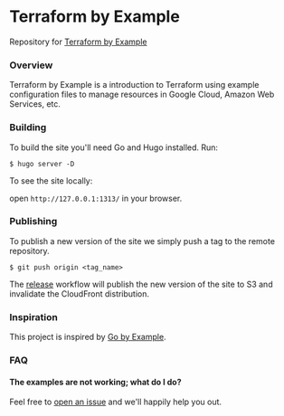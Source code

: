 # Terraform by Example

Repository for [Terraform by Example](https://terraformbyexample.com)

### Overview

Terraform by Example is a introduction to Terraform using example configuration files to manage resources in Google Cloud, Amazon Web Services, etc.

### Building

To build the site you'll need Go and Hugo installed. Run:

```console
$ hugo server -D
```

To see the site locally:

open `http://127.0.0.1:1313/` in your browser.

### Publishing

To publish a new version of the site we simply push a tag to the remote repository.

```console
$ git push origin <tag_name>
```

The [release](.github/workflows/release.yaml) workflow will publish the new version of the site to S3 and invalidate the CloudFront distribution.

### Inspiration

This project is inspired by [Go by Example](https://github.com/mmcgrana/gobyexample).

### FAQ

#### The examples are not working; what do I do?

Feel free to [open an issue](https://github.com/bschaatsbergen/terraformbyexample/issues) and we'll happily help you out.